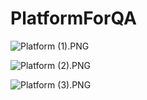 # PlatformForQA

![Platform (1).PNG](img%2FPlatform%20%281%29.PNG)

![Platform (2).PNG](img%2FPlatform%20%282%29.PNG)

![Platform (3).PNG](img%2FPlatform%20%283%29.PNG)